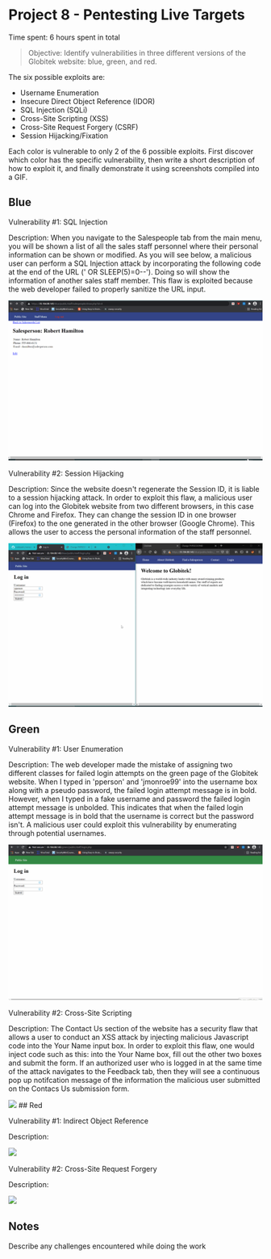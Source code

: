 # Project 8 - Pentesting Live Targets

Time spent: 6 hours spent in total

> Objective: Identify vulnerabilities in three different versions of the Globitek website: blue, green, and red.

The six possible exploits are:

* Username Enumeration
* Insecure Direct Object Reference (IDOR)
* SQL Injection (SQLi)
* Cross-Site Scripting (XSS)
* Cross-Site Request Forgery (CSRF)
* Session Hijacking/Fixation

Each color is vulnerable to only 2 of the 6 possible exploits. First discover which color has the specific vulnerability, then write a short description of how to exploit it, and finally demonstrate it using screenshots compiled into a GIF.

## Blue

Vulnerability #1: SQL Injection

Description: When you navigate to the Salespeople tab from the main menu, you will be shown a list of all the sales staff personnel where their personal information can be shown or modified. As you will see below, a malicious user can perform a SQL Injection attack by incorporating the following code at the end of the URL (' OR SLEEP(5)=0--'). Doing so will show the information of another sales staff member. This flaw is exploited because the web developer failed to properly sanitize the URL input. 

<img src="blue-vuln1.gif">

Vulnerability #2: Session Hijacking 

Description: Since the website doesn't regenerate the Session ID, it is liable to a session hijacking attack. In order to exploit this flaw, a malicious user can log into the Globitek website from two different browsers, in this case Chrome and Firefox. They can change the session ID in one browser (Firefox) to the one generated in the other browser (Google Chrome). This allows the user to access the personal information of the staff personnel. 

<img src="blue-vuln2.gif">

## Green

Vulnerability #1: User Enumeration

Description: The web developer made the mistake of assigning two different classes for failed login attempts on the green page of the Globitek website. When I typed in 'pperson' and 'jmonroe99' into the username box along with a pseudo password, the failed login attempt message is in bold. However, when I typed in a fake username and password the failed login attempt message is unbolded. This indicates that when the failed login attempt message is in bold that the username is correct but the password isn't. A malicious user could exploit this vulnerability by enumerating through potential usernames.  

<img src="green-vuln1.gif">

Vulnerability #2: Cross-Site Scripting

Description: The Contact Us section of the website has a security flaw that allows a user to conduct an XSS attack by injecting malicious Javascript code into the Your Name input box. In order to exploit this flaw, one would inject code such as this: <script>alert('Mallory found the XSS!');</script> into the Your Name box, fill out the other two boxes and submit the form. If an authorized user who is logged in at the same time of the attack navigates to the Feedback tab, then they will see a continuous pop up notifcation message of the information the malicious user submitted on the Contacs Us submission form. 

<img src="green-vuln2.gif">
## Red

Vulnerability #1: Indirect Object Reference

Description:

<img src="red-vuln1.gif">

Vulnerability #2: Cross-Site Request Forgery

Description:

<img src="red-vuln2.gif">


## Notes

Describe any challenges encountered while doing the work
